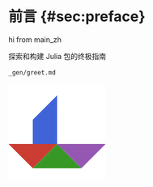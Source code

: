 # 前言 {#sec:preface}

hi from main_zh

探索和构建 Julia 包的终极指南

```{.include}
_gen/greet.md
```

![Logo](resources/images/logo_192x192.png)
